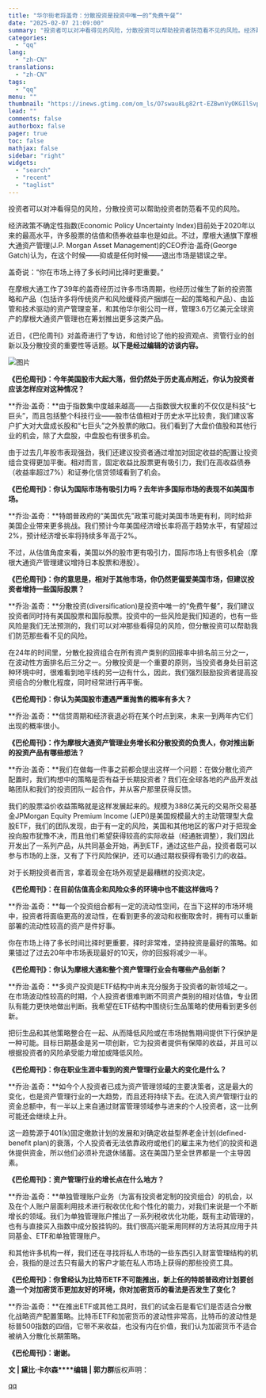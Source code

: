 ```yaml
---
title: "华尔街老将盖奇：分散投资是投资中唯一的“免费午餐”"
date: "2025-02-07 21:09:00"
summary: "投资者可以对冲看得见的风险，分散投资可以帮助投资者防范看不见的风险。经济政策不确定性指数(Econo..."
categories:
  - "qq"
lang:
  - "zh-CN"
translations:
  - "zh-CN"
tags:
  - "qq"
menu: ""
thumbnail: "https://inews.gtimg.com/om_ls/O7swau8Lg82rt-EZBwnVyOKGIlSvpAJzKpi1Tz07GChvQAA_640360/0"
lead: ""
comments: false
authorbox: false
pager: true
toc: false
mathjax: false
sidebar: "right"
widgets:
  - "search"
  - "recent"
  - "taglist"
---
```


投资者可以对冲看得见的风险，分散投资可以帮助投资者防范看不见的风险。

经济政策不确定性指数(Economic Policy Uncertainty Index)目前处于2020年以来的最高水平，许多股票的估值和债券收益率也是如此。不过，摩根大通旗下摩根大通资产管理(J.P. Morgan Asset Management)的CEO乔治·盖奇(George Gatch)认为，在这个时候——抑或是任何时候——退出市场是错误之举。

盖奇说：“你在市场上待了多长时间比择时更重要。”

在摩根大通工作了39年的盖奇经历过许多市场周期，也经历过催生了新的投资策略和产品（包括许多将传统资产和风险缓释资产捆绑在一起的策略和产品）、由监管和技术驱动的资产管理变革，和其他华尔街公司一样，管理3.6万亿美元全球资产的摩根大通资产管理也在筹划推出更多这类产品。

近日，《巴伦周刊》对盖奇进行了专访，和他讨论了他的投资观点、资管行业的创新以及分散投资的重要性等话题。**以下是经过编辑的访谈内容。**

![图片](https://inews.gtimg.com/om_bt/OzPrVrD_RBdDMuChL3zXos5n5VSvNWAhPNBJoNsXttCGsAA/641)

**《巴伦周刊》：今年美国股市大起大落，但仍然处于历史高点附近，你认为投资者应该怎样应对这种情况？**

**乔治·盖奇：**由于指数集中度越来越高——占指数很大权重的不仅仅是科技“七巨头”，而且包括整个科技行业——股市估值相对于历史水平比较贵，我们建议客户扩大对大盘成长股和“七巨头”之外股票的敞口。我们看到了大盘价值股和其他行业的机会，除了大盘股，中盘股也有很多机会。

由于过去几年股市表现强劲，我们还建议投资者通过增加对固定收益的配置让投资组合变得更加平衡。相对而言，固定收益比股票更有吸引力，我们在高收益债券（收益率超过7%）和证券化信贷领域看到了机会。

**《巴伦周刊》：你认为国际市场有吸引力吗？去年许多国际市场的表现不如美国市场。**

**乔治·盖奇：**特朗普政府的“美国优先”政策可能对美国市场更有利，同时给非美国企业带来更多挑战。我们预计今年美国经济增长率将高于趋势水平，有望超过2%，预计经济增长率将持续多年高于2%。

不过，从估值角度来看，美国以外的股市更有吸引力，国际市场上有很多机会（摩根大通资产管理建议增持日本股票和港股）。

**《巴伦周刊》：你的意思是，相对于其他市场，你仍然更偏爱美国市场，但建议投资者增持一些国际股票？**

**乔治·盖奇：**分散投资(diversification)是投资中唯一的“免费午餐”，我们建议投资者同时持有美国股票和国际股票。投资中的一些风险是我们知道的，也有一些风险是我们无法预测的，我们可以对冲那些看得见的风险，但分散投资可以帮助我们防范那些看不见的风险。

在24年的时间里，分散化投资组合在所有资产类别的回报率中排名前三分之一，在波动性方面排名后三分之一。分散投资是一个重要的原则，当投资者身处目前这种环境中时，很难看到地平线的另一边有什么，因此，我们强烈鼓励投资者提高投资组合的分散化程度，同时经常进行再平衡。

**《巴伦周刊》：你认为美国股市遭遇严重抛售的概率有多大？**

**乔治·盖奇：**信贷周期和经济衰退必将在某个时点到来，未来一到两年内它们出现的概率很小。

**《巴伦周刊》：作为摩根大通资产管理业务增长和分散投资的负责人，你对推出新的投资产品有哪些想法？**

**乔治·盖奇：**我们在做每一件事之前都会提出这样一个问题：在做分散化资产配置时，我们构想中的策略是否有益于长期投资者？我们在全球各地的产品开发战略团队和我们的投资团队一起合作，并从客户那里获得反馈。

我们的股票溢价收益策略就是这样发展起来的。规模为388亿美元的交易所交易基金JPMorgan Equity Premium Income (JEPI)是美国规模最大的主动管理型大盘股ETF，我们的团队发现，由于有一定的风险，美国和其他地区的客户对于把现金投向股市犹豫不决，而且他们希望获得较高的实际收益（经通胀调整），我们因此开发出了一系列产品，从共同基金开始，再到ETF，通过这些产品，投资者既可以参与市场的上涨，又有了下行风险保护，还可以通过期权获得有吸引力的收益。

对于长期投资者而言，拿着现金在场外观望是最糟糕的投资决定。

**《巴伦周刊》：在目前估值高企和风险众多的环境中也不能这样做吗？**

**乔治·盖奇：**每一个投资组合都有一定的流动性空间，在当下这样的市场环境中，投资者将面临更高的波动性，在看到更多的波动和权衡取舍时，拥有可以重新部署的流动性较高的资产是件好事。

你在市场上待了多长时间比择时更重要，择时非常难，坚持投资是最好的策略。如果错过了过去20年中市场表现最好的10天，你的回报将减少一半。

**《巴伦周刊》：你认为摩根大通和整个资产管理行业会有哪些产品创新？**

**乔治·盖奇：**多资产投资是ETF结构中尚未充分服务于投资者的新领域之一。在市场波动性较高的时期，个人投资者很难判断不同资产类别的相对估值，专业团队有能力更快地做出判断。我希望在ETF结构中围绕衍生品策略的使用看到更多创新。

把衍生品和其他策略整合在一起、从而降低风险或在市场抛售期间提供下行保护是一种可能。目标日期基金是另一项创新，它为投资者提供有保障的收益，并且可以根据投资者的风险承受能力增加或降低风险。

**《巴伦周刊》：你在职业生涯中看到的资产管理行业最大的变化是什么？**

**乔治·盖奇：**如今个人投资者已成为资产管理领域的主要决策者，这是最大的变化，也是资产管理行业的一大趋势，而且还将持续下去。在流入资产管理行业的资金总额中，有一半以上来自通过财富管理领域参与进来的个人投资者，这一比例可能还会继续上升。

这一趋势源于401(k)固定缴款计划的发展和对确定收益型养老金计划(defined-benefit plan)的衰落，个人投资者无法依靠政府或他们的雇主来为他们的投资和退休提供资金，所以他们必须补充退休储蓄。这在美国乃至全世界都是一个主导因素。

**《巴伦周刊》：资产管理行业的增长点在什么地方？**

**乔治·盖奇：**单独管理账户业务（为富有投资者定制的投资组合）的机会，以及在个人账户层面利用技术进行税收优化和个性化的能力，对我们来说是一个不断增长的领域。我们为单独管理账户推出了一系列税收优化功能，既有主动管理的，也有与直接买入指数中成分股挂钩的。我们很高兴能采用同样的方法将其应用于共同基金、ETF和单独管理账户。

和其他许多机构一样，我们还在寻找将私人市场的一些东西引入财富管理结构的机会，我指的是过去只有最大的客户才能在私人市场上获得的那些投资工具。

**《巴伦周刊》：你曾经认为比特币ETF不可能推出，新上任的特朗普政府计划要创造一个对加密货币更加友好的环境，你对加密货币的看法是否发生了变化？**

**乔治·盖奇：**在推出ETF或其他工具时，我们的试金石是看它们是否适合分散化战略资产配置策略。比特币ETF和加密货币的波动性非常高，比特币的波动性是标普500指数的四倍，它带不来收益，也没有内在价值，我们认为加密货币不适合被纳入分散化长期策略。

**《巴伦周刊》：谢谢。**

**文 | 黛比·卡尔森****编辑 | 郭力群**版权声明：

[qq](https://new.qq.com/rain/a/20250207A08TJR00)
